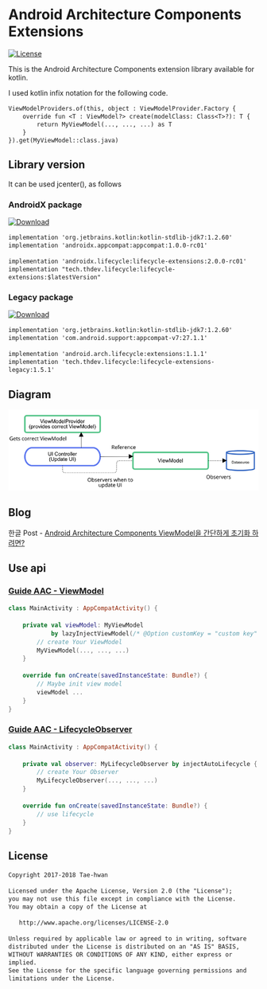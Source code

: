 # Android Architecture Components Extensions
[![License](https://img.shields.io/hexpm/l/plug.svg)]()


This is the Android Architecture Components extension library available for kotlin.

I used kotlin infix notation for the following code.

```
ViewModelProviders.of(this, object : ViewModelProvider.Factory {
    override fun <T : ViewModel?> create(modelClass: Class<T>?): T {
        return MyViewModel(..., ..., ...) as T
    }
}).get(MyViewModel::class.java)
```


## Library version

It can be used jcenter(), as follows

### AndroidX package

[ ![Download](https://api.bintray.com/packages/taehwandev/thdev.tech/lifecycle-extensions/images/download.svg) ](https://bintray.com/taehwandev/thdev.tech/lifecycle-extensions/_latestVersion)

```
implementation 'org.jetbrains.kotlin:kotlin-stdlib-jdk7:1.2.60'
implementation 'androidx.appcompat:appcompat:1.0.0-rc01'

implementation 'androidx.lifecycle:lifecycle-extensions:2.0.0-rc01'
implementation "tech.thdev.lifecycle:lifecycle-extensions:$latestVersion"
```

### Legacy package

[ ![Download](https://api.bintray.com/packages/taehwandev/thdev.tech/lifecycle-extensions-legacy/images/download.svg?version=1.5.1) ](https://bintray.com/taehwandev/thdev.tech/lifecycle-extensions-legacy/1.5.1/link)

```
implementation 'org.jetbrains.kotlin:kotlin-stdlib-jdk7:1.2.60'
implementation 'com.android.support:appcompat-v7:27.1.1'

implementation 'android.arch.lifecycle:extensions:1.1.1'
implementation 'tech.thdev.lifecycle:lifecycle-extensions-legacy:1.5.1'
```

## Diagram

![](./images/AAC-ViewModel.png)


## Blog

한글 Post - [Android Architecture Components ViewModel을 간단하게 초기화 하려면?](https://thdev.tech/androiddev/2018/08/05/Android-Architecture-Components-ViewModel-Inject/)


## Use api

### [Guide AAC - ViewModel](README_VIEW_MODEL.md)

```kotlin
class MainActivity : AppCompatActivity() {

    private val viewModel: MyViewModel
            by lazyInjectViewModel(/* @Option customKey = "custom key" */) {
        // create Your ViewModel
        MyViewModel(..., ..., ...)
    }

    override fun onCreate(savedInstanceState: Bundle?) {
        // Maybe init view model
        viewModel ...
    }
}
```

### [Guide AAC - LifecycleObserver](README_LIFECYCLE_OBSERVER.md)

```kotlin
class MainActivity : AppCompatActivity() {

    private val observer: MyLifecycleObserver by injectAutoLifecycle {
        // create Your Observer
        MyLifecycleObserver(..., ..., ...)
    }

    override fun onCreate(savedInstanceState: Bundle?) {
        // use lifecycle
    }
}
```


## License

```
Copyright 2017-2018 Tae-hwan

Licensed under the Apache License, Version 2.0 (the "License");
you may not use this file except in compliance with the License.
You may obtain a copy of the License at

   http://www.apache.org/licenses/LICENSE-2.0

Unless required by applicable law or agreed to in writing, software
distributed under the License is distributed on an "AS IS" BASIS,
WITHOUT WARRANTIES OR CONDITIONS OF ANY KIND, either express or implied.
See the License for the specific language governing permissions and
limitations under the License.
```
